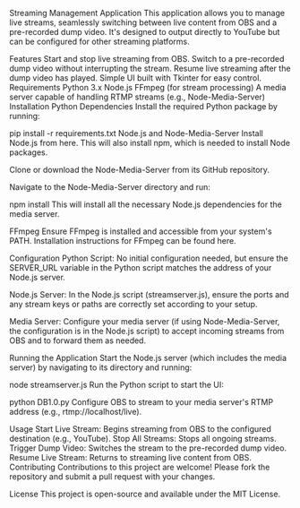 Streaming Management Application
This application allows you to manage live streams, seamlessly switching between live content from OBS and a pre-recorded dump video. It's designed to output directly to YouTube but can be configured for other streaming platforms.

Features
Start and stop live streaming from OBS.
Switch to a pre-recorded dump video without interrupting the stream.
Resume live streaming after the dump video has played.
Simple UI built with Tkinter for easy control.
Requirements
Python 3.x
Node.js
FFmpeg (for stream processing)
A media server capable of handling RTMP streams (e.g., Node-Media-Server)
Installation
Python Dependencies
Install the required Python package by running:

pip install -r requirements.txt
Node.js and Node-Media-Server
Install Node.js from here. This will also install npm, which is needed to install Node packages.

Clone or download the Node-Media-Server from its GitHub repository.

Navigate to the Node-Media-Server directory and run:

npm install
This will install all the necessary Node.js dependencies for the media server.

FFmpeg
Ensure FFmpeg is installed and accessible from your system's PATH. Installation instructions for FFmpeg can be found here.

Configuration
Python Script: No initial configuration needed, but ensure the SERVER_URL variable in the Python script matches the address of your Node.js server.

Node.js Server: In the Node.js script (streamserver.js), ensure the ports and any stream keys or paths are correctly set according to your setup.

Media Server: Configure your media server (if using Node-Media-Server, the configuration is in the Node.js script) to accept incoming streams from OBS and to forward them as needed.

Running the Application
Start the Node.js server (which includes the media server) by navigating to its directory and running:


node streamserver.js
Run the Python script to start the UI:


python DB1.0.py
Configure OBS to stream to your media server's RTMP address (e.g., rtmp://localhost/live).


Usage
Start Live Stream: Begins streaming from OBS to the configured destination (e.g., YouTube).
Stop All Streams: Stops all ongoing streams.
Trigger Dump Video: Switches the stream to the pre-recorded dump video.
Resume Live Stream: Returns to streaming live content from OBS.
Contributing
Contributions to this project are welcome! Please fork the repository and submit a pull request with your changes.


License
This project is open-source and available under the MIT License.
